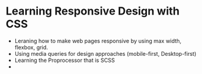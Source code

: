 # Learning Responsive Design with CSS
- Leraning how to make web pages responsive by using max width, flexbox, grid.
- Using media queries for design approaches (mobile-first, Desktop-first)
- Learning the Proprocessor that is SCSS
- 
